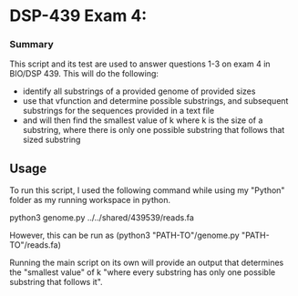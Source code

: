 # DSP-439 Exam 4:

### Summary

This script and its test are used to answer questions 1-3 on exam 4 in BIO/DSP 439. This will do the following:
- identify all substrings of a provided genome of provided sizes
- use that vfunction and determine possible substrings, and subsequent substrings for the sequences provided in a text file
- and will then find the smallest value of k where k is the size of a substring, where there is only one possible substring that follows that sized substring

## Usage

To run this script, I used the following command while using my "Python" folder as my running workspace in python.

python3 genome.py ../../shared/439539/reads.fa

However, this can be run as (python3 "PATH-TO"/genome.py "PATH-TO"/reads.fa)

Running the main script on its own will provide an output that determines the "smallest
value" of k "where every substring
has only one possible substring that follows it".